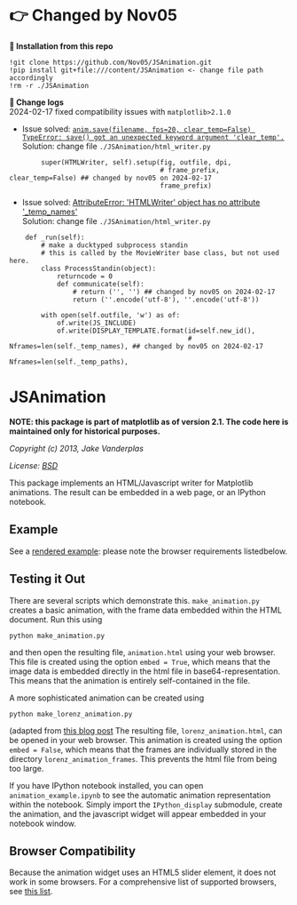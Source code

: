 
# **👉 Changed by Nov05**  

**🔵 Installation from this repo**  
```
!git clone https://github.com/Nov05/JSAnimation.git
!pip install git+file:///content/JSAnimation <- change file path accordingly
!rm -r ./JSAnimation
```

**🔵 Change logs**   
2024-02-17 fixed compatibility issues with `matplotlib>2.1.0`  
* Issue solved: [`anim.save(filename, fps=20, clear_temp=False) TypeError: save() got an unexpected keyword argument 'clear_temp'.`](https://github.com/qutip/qutip/issues/798)  
  Solution: change file `./JSAnimation/html_writer.py`  
```
        super(HTMLWriter, self).setup(fig, outfile, dpi,
                                      # frame_prefix, clear_temp=False) ## changed by nov05 on 2024-02-17
                                      frame_prefix)
```

* Issue solved: [AttributeError: 'HTMLWriter' object has no attribute '_temp_names'](https://colab.research.google.com/corgiredirector?site=https%3A%2F%2Fteratail.com%2Fquestions%2F280493)  
  Solution: change file `./JSAnimation/html_writer.py`  
```
    def _run(self):
        # make a ducktyped subprocess standin
        # this is called by the MovieWriter base class, but not used here.
        class ProcessStandin(object):
            returncode = 0
            def communicate(self):
                # return ('', '') ## changed by nov05 on 2024-02-17
                return (''.encode('utf-8'), ''.encode('utf-8'))
```
```
        with open(self.outfile, 'w') as of:
            of.write(JS_INCLUDE)
            of.write(DISPLAY_TEMPLATE.format(id=self.new_id(),
                                             # Nframes=len(self._temp_names), ## changed by nov05 on 2024-02-17
                                             Nframes=len(self._temp_paths),
```


JSAnimation
===========

**NOTE: this package is part of matplotlib as of version 2.1. The code here is maintained only for historical purposes.**

*Copyright (c) 2013, Jake Vanderplas*

*License: [BSD](http://opensource.org/licenses/BSD-2-Clause)*

This package implements an HTML/Javascript writer for Matplotlib animations.
The result can be embedded in a web page, or an IPython notebook.

Example
-------
See a [rendered example](http://nbviewer.ipython.org/urls/raw.github.com/jakevdp/JSAnimation/master/animation_example.ipynb): please note the browser
requirements listedbelow.

Testing it Out
--------------
There are several scripts which demonstrate this.  ``make_animation.py``
creates a basic animation, with the frame data embedded within the HTML
document.  Run this using

    python make_animation.py

and then open the resulting file, ``animation.html`` using your web browser.
This file is created using the option ``embed = True``, which means that the
image data is embedded directly in the html file in base64-representation.
This means that the animation is entirely self-contained in the file.

A more sophisticated animation can be created using

    python make_lorenz_animation.py

(adapted from [this blog post](http://jakevdp.github.io/blog/2013/02/16/animating-the-lorentz-system-in-3d/)
The resulting file, ``lorenz_animation.html``,
can be opened in your web browser.
This animation is created using the option ``embed = False``, which means that
the frames are individually stored in the directory ``lorenz_animation_frames``.
This prevents the html file from being too large.

If you have IPython notebook installed, you can open ``animation_example.ipynb``
to see the automatic animation representation within the notebook.  Simply
import the ``IPython_display`` submodule, create the animation, and the
javascript widget will appear embedded in your notebook window.

Browser Compatibility
---------------------
Because the animation widget uses an HTML5 slider element, it does not work
in some browsers.  For a comprehensive list of supported browsers, see
[this list](http://caniuse.com/input-range).
